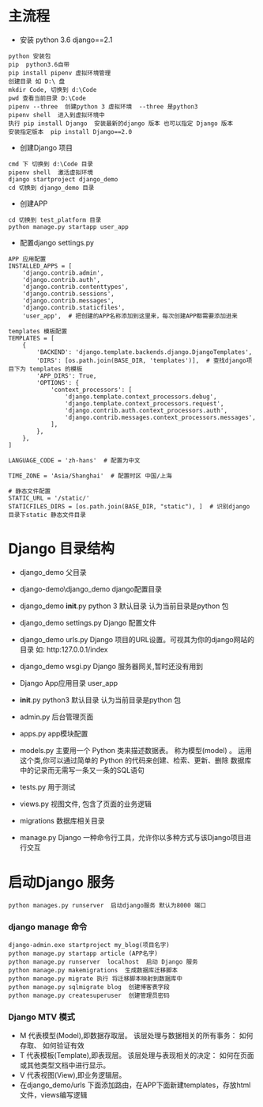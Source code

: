 # 主流程  

* 安装 python 3.6 django==2.1
```
python 安装包
pip  python3.6自带
pip install pipenv 虚拟环境管理
创建目录 如 D:\ 盘
mkdir Code, 切换到 d:\Code
pwd 查看当前目录 D:\Code
pipenv --three  创建python 3 虚拟环境  --three 是python3
pipenv shell  进入到虚拟环境中
执行 pip install Django  安装最新的django 版本 也可以指定 Django 版本
安装指定版本  pip install Django==2.0

```

* 创建Django 项目

```
cmd 下 切换到 d:\Code 目录
pipenv shell  激活虚拟环境
django startproject django_demo
cd 切换到 django_demo 目录

```

* 创建APP
```
cd 切换到 test_platform 目录
python manage.py startapp user_app
```

* 配置django settings.py
```
APP 应用配置
INSTALLED_APPS = [
    'django.contrib.admin',
    'django.contrib.auth',
    'django.contrib.contenttypes',
    'django.contrib.sessions',
    'django.contrib.messages',
    'django.contrib.staticfiles',
    'user_app',  # 把创建的APP名称添加到这里来，每次创建APP都需要添加进来

templates 模板配置
TEMPLATES = [
    {
        'BACKEND': 'django.template.backends.django.DjangoTemplates',
        'DIRS': [os.path.join(BASE_DIR, 'templates')],  # 查找django项目下为 templates 的模板
        'APP_DIRS': True,
        'OPTIONS': {
            'context_processors': [
                'django.template.context_processors.debug',
                'django.template.context_processors.request',
                'django.contrib.auth.context_processors.auth',
                'django.contrib.messages.context_processors.messages',
            ],
        },
    },
]

LANGUAGE_CODE = 'zh-hans'  # 配置为中文

TIME_ZONE = 'Asia/Shanghai'  # 配置时区 中国/上海

# 静态文件配置
STATIC_URL = '/static/'
STATICFILES_DIRS = [os.path.join(BASE_DIR, "static"), ]  # 识别django 目录下static 静态文件目录

```
# Django 目录结构
* django_demo 父目录
* django-demo\django_demo  django配置目录
* django_demo  __init__.py  python 3 默认目录 认为当前目录是python 包
* django_demo settings.py   Django 配置文件
* django_demo urls.py       Django 项目的URL设置。可视其为你的django网站的目录 如: http:127.0.0.1/index
* django_demo wsgi.py       Django 服务器网关,暂时还没有用到

* Django App应用目录 user_app
* __init__.py  python3 默认目录 认为当前目录是python 包
* admin.py     后台管理页面
* apps.py      app模块配置
* models.py    主要用一个 Python 类来描述数据表。 称为模型(model) 。 运用这个类,你可以通过简单的 Python 的代码来创建、检索、更新、删除 数据库中的记录而无需写一条又一条的SQL语句
* tests.py     用于测试
* views.py     视图文件, 包含了页面的业务逻辑
* migrations   数据库相关目录

* manage.py  Django 一种命令行工具，允许你以多种方式与该Django项目进行交互

# 启动Django 服务
```
python manages.py runserver  启动django服务 默认为8000 端口
```

### django manage 命令
```
django-admin.exe startproject my_blog(项目名字)
python manage.py startapp article (APP名字)
python manage.py runserver  localhost  启动 Django 服务
python manage.py makemigrations  生成数据库迁移脚本
python manage.py migrate 执行 将迁移脚本映射到数据库中
python manage.py sqlmigrate blog  创建博客表字段
python manage.py createsuperuser  创建管理员密码
```

### Django MTV 模式
* M 代表模型(Model),即数据存取层。 该层处理与数据相关的所有事务： 如何存取、 如何验证有效
* T 代表模板(Template),即表现层。 该层处理与表现相关的决定： 如何在页面或其他类型文档中进行显示。
* V 代表视图(View),即业务逻辑层。
* 在django_demo/urls 下面添加路由，在APP下面新建templates，存放html文件，views编写逻辑
